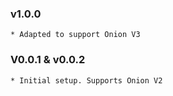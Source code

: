 ### v1.0.0

    * Adapted to support Onion V3

### V0.0.1 & v0.0.2

    * Initial setup. Supports Onion V2
